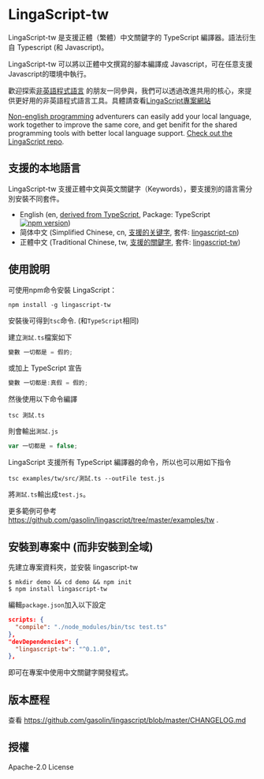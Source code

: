 # LingaScript-tw

LingaScript-tw 是支援正體（繁體）中文關鍵字的 TypeScript 編譯器。語法衍生自 Typescript (和 Javascript)。

LingaScript-tw 可以將以正體中文撰寫的腳本編譯成 Javascript，可在任意支援Javascript的環境中執行。

歡迎探索[非英語程式語言](https://en.wikipedia.org/wiki/Non-English-based_programming_languages) 的朋友一同參與，我們可以透過改進共用的核心，來提供更好用的非英語程式語言工具。具體請查看[LingaScript專案網站](https://github.com/gasolin/lingascript/)

[Non-english programming](https://en.wikipedia.org/wiki/Non-English-based_programming_languages) adventurers can easily add your local language, work together to improve the same core, and get benifit for the shared programming tools with better local language support. [Check out the LingaScript repo](https://github.com/gasolin/lingascript/).

## 支援的本地語言

LingaScript-tw 支援正體中文與英文關鍵字（Keywords），要支援別的語言需分別安裝不同套件。

- English (en, [derived from TypeScript](http://www.typescriptlang.org/docs/handbook/typescript-in-5-minutes.html), Package: TypeScript [![npm version](https://img.shields.io/npm/v/typescript.svg)](https://www.npmjs.com/package/typescript))
- 简体中文 (Simplified Chinese, cn, [支援的关键字](https://github.com/gasolin/lingascript/blob/master/src/cn/language.ts), 套件: [lingascript-cn](https://www.npmjs.com/package/lingascript-cn))
- 正體中文 (Traditional Chinese, tw, [支援的關鍵字](https://github.com/gasolin/lingascript/blob/master/src/tw/language.ts), 套件: [lingascript-tw](https://www.npmjs.com/package/lingascript-tw))


## 使用說明

可使用npm命令安裝 LingaScript：

```
npm install -g lingascript-tw
```

安裝後可得到`tsc`命令. (和`TypeScript`相同)

建立`測試.ts`檔案如下

```js
變數 一切都是 = 假的;
```

或加上 TypeScript 宣告

```js
變數 一切都是:真假 = 假的;
```

然後使用以下命令編譯
```
tsc 測試.ts
```

則會輸出`測試.js`

```js
var 一切都是 = false;
```

LingaScript 支援所有 TypeScript 編譯器的命令，所以也可以用如下指令

```
tsc examples/tw/src/測試.ts --outFile test.js
```

將`測試.ts`輸出成`test.js`。


更多範例可參考 https://github.com/gasolin/lingascript/tree/master/examples/tw .


## 安裝到專案中 (而非安裝到全域)

先建立專案資料夾，並安裝 lingascript-tw

```
$ mkdir demo && cd demo && npm init
$ npm install lingascript-tw
```

編輯`package.json`加入以下設定

```json
scripts: {
  "compile": "./node_modules/bin/tsc test.ts"
},
"devDependencies": {
  "lingascript-tw": "^0.1.0",
},
```

即可在專案中使用中文關鍵字開發程式。


## 版本歷程

查看 https://github.com/gasolin/lingascript/blob/master/CHANGELOG.md


## 授權

Apache-2.0 License
